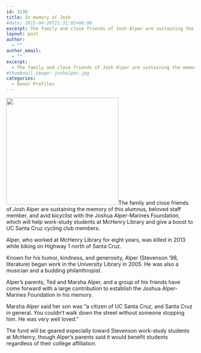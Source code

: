 ```yaml
---
id: 3136
title: In memory of Josh
#date: 2015-04-20T21:31:02+00:00
excerpt: The family and close friends of Josh Alper are sustaining the memory of this alumnus, beloved staff member, and avid bicyclist with the Joshua Alper-Marines Foundation.
layout: post
author:
  - ""
author_email:
  - ""
excerpt:
  - The family and close friends of Josh Alper are sustaining the memory of this alumnus, beloved staff member, and avid bicyclist with the Joshua Alper-Marines Foundation.
#thumbnail_image: joshalper.jpg
categories:
  - Donor Profiles
---
```

<img class="alignright size-medium wp-image-3137" src="http://live-ucsc-giving.pantheonsite.io/wp-content/uploads/2017/09/joshalper-300x286.jpg" alt="" width="300" height="286" srcset="https://ucsc-giving.lndo.site/wp-content/uploads/2017/09/joshalper-300x286.jpg 300w, https://ucsc-giving.lndo.site/wp-content/uploads/2017/09/joshalper.jpg 519w" sizes="(max-width: 300px) 100vw, 300px" />The family and close friends of Josh Alper are sustaining the memory of this alumnus, beloved staff member, and avid bicyclist with the Joshua Alper-Marines Foundation, which will help work-study students at McHenry Library and give a boost to UC Santa Cruz cycling club members.

Alper, who worked at McHenry Library for eight years, was killed in 2013 while biking on Highway 1 north of Santa Cruz.

Known for his humor, kindness, and generosity, Alper (Stevenson &#8217;98, literature) began work in the University Library in 2005. He was also a musician and a budding philanthropist.

Alper&#8217;s parents, Ted and Marsha Alper, and a group of his friends have come forward with a large contribution to establish the Joshua Alper-Marines Foundation in his memory.

Marsha Alper said her son was &#8220;a citizen of UC Santa Cruz, and Santa Cruz in general. You couldn&#8217;t walk down the street without someone stopping him. He was very well loved.&#8221;

The fund will be geared especially toward Stevenson work-study students at McHenry, though Alper&#8217;s parents said it would benefit students regardless of their college affiliation.